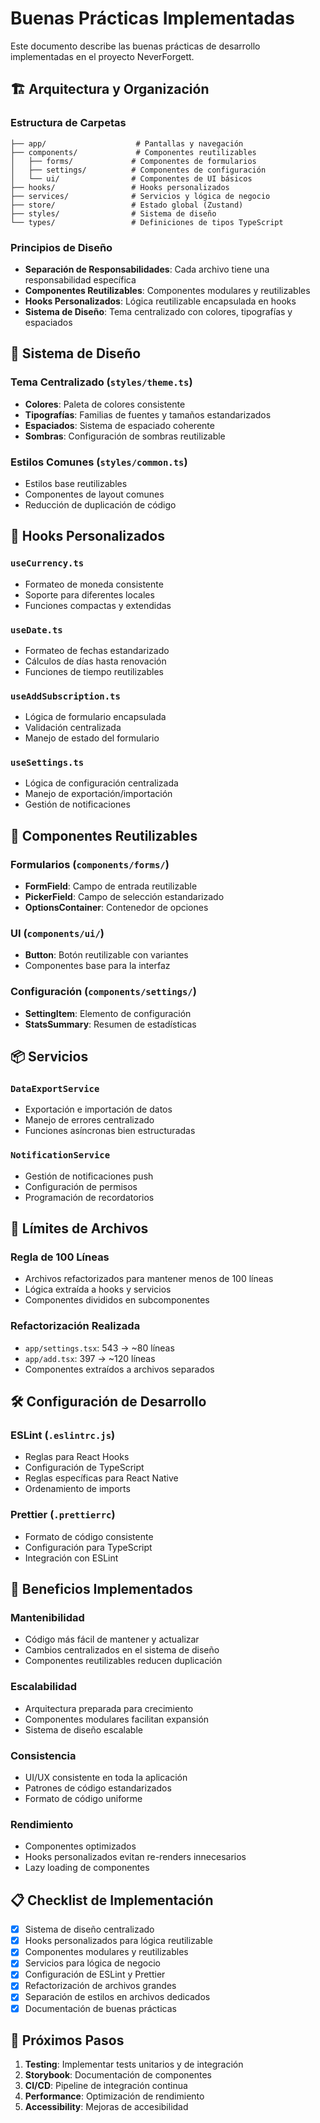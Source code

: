 # Buenas Prácticas Implementadas

Este documento describe las buenas prácticas de desarrollo implementadas en el proyecto NeverForgett.

## 🏗️ Arquitectura y Organización

### Estructura de Carpetas
```
├── app/                    # Pantallas y navegación
├── components/             # Componentes reutilizables
│   ├── forms/             # Componentes de formularios
│   ├── settings/          # Componentes de configuración
│   └── ui/                # Componentes de UI básicos
├── hooks/                 # Hooks personalizados
├── services/              # Servicios y lógica de negocio
├── store/                 # Estado global (Zustand)
├── styles/                # Sistema de diseño
└── types/                 # Definiciones de tipos TypeScript
```

### Principios de Diseño
- **Separación de Responsabilidades**: Cada archivo tiene una responsabilidad específica
- **Componentes Reutilizables**: Componentes modulares y reutilizables
- **Hooks Personalizados**: Lógica reutilizable encapsulada en hooks
- **Sistema de Diseño**: Tema centralizado con colores, tipografías y espaciados

## 🎨 Sistema de Diseño

### Tema Centralizado (`styles/theme.ts`)
- **Colores**: Paleta de colores consistente
- **Tipografías**: Familias de fuentes y tamaños estandarizados
- **Espaciados**: Sistema de espaciado coherente
- **Sombras**: Configuración de sombras reutilizable

### Estilos Comunes (`styles/common.ts`)
- Estilos base reutilizables
- Componentes de layout comunes
- Reducción de duplicación de código

## 🔧 Hooks Personalizados

### `useCurrency.ts`
- Formateo de moneda consistente
- Soporte para diferentes locales
- Funciones compactas y extendidas

### `useDate.ts`
- Formateo de fechas estandarizado
- Cálculos de días hasta renovación
- Funciones de tiempo reutilizables

### `useAddSubscription.ts`
- Lógica de formulario encapsulada
- Validación centralizada
- Manejo de estado del formulario

### `useSettings.ts`
- Lógica de configuración centralizada
- Manejo de exportación/importación
- Gestión de notificaciones

## 🧩 Componentes Reutilizables

### Formularios (`components/forms/`)
- **FormField**: Campo de entrada reutilizable
- **PickerField**: Campo de selección estandarizado
- **OptionsContainer**: Contenedor de opciones

### UI (`components/ui/`)
- **Button**: Botón reutilizable con variantes
- Componentes base para la interfaz

### Configuración (`components/settings/`)
- **SettingItem**: Elemento de configuración
- **StatsSummary**: Resumen de estadísticas

## 📦 Servicios

### `DataExportService`
- Exportación e importación de datos
- Manejo de errores centralizado
- Funciones asíncronas bien estructuradas

### `NotificationService`
- Gestión de notificaciones push
- Configuración de permisos
- Programación de recordatorios

## 📏 Límites de Archivos

### Regla de 100 Líneas
- Archivos refactorizados para mantener menos de 100 líneas
- Lógica extraída a hooks y servicios
- Componentes divididos en subcomponentes

### Refactorización Realizada
- `app/settings.tsx`: 543 → ~80 líneas
- `app/add.tsx`: 397 → ~120 líneas
- Componentes extraídos a archivos separados

## 🛠️ Configuración de Desarrollo

### ESLint (`.eslintrc.js`)
- Reglas para React Hooks
- Configuración de TypeScript
- Reglas específicas para React Native
- Ordenamiento de imports

### Prettier (`.prettierrc`)
- Formato de código consistente
- Configuración para TypeScript
- Integración con ESLint

## 🎯 Beneficios Implementados

### Mantenibilidad
- Código más fácil de mantener y actualizar
- Cambios centralizados en el sistema de diseño
- Componentes reutilizables reducen duplicación

### Escalabilidad
- Arquitectura preparada para crecimiento
- Componentes modulares facilitan expansión
- Sistema de diseño escalable

### Consistencia
- UI/UX consistente en toda la aplicación
- Patrones de código estandarizados
- Formato de código uniforme

### Rendimiento
- Componentes optimizados
- Hooks personalizados evitan re-renders innecesarios
- Lazy loading de componentes

## 📋 Checklist de Implementación

- [x] Sistema de diseño centralizado
- [x] Hooks personalizados para lógica reutilizable
- [x] Componentes modulares y reutilizables
- [x] Servicios para lógica de negocio
- [x] Configuración de ESLint y Prettier
- [x] Refactorización de archivos grandes
- [x] Separación de estilos en archivos dedicados
- [x] Documentación de buenas prácticas

## 🚀 Próximos Pasos

1. **Testing**: Implementar tests unitarios y de integración
2. **Storybook**: Documentación de componentes
3. **CI/CD**: Pipeline de integración continua
4. **Performance**: Optimización de rendimiento
5. **Accessibility**: Mejoras de accesibilidad 